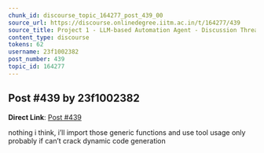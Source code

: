 ```yaml
---
chunk_id: discourse_topic_164277_post_439_00
source_url: https://discourse.onlinedegree.iitm.ac.in/t/164277/439
source_title: Project 1 - LLM-based Automation Agent - Discussion Thread [TDS Jan 2025]
content_type: discourse
tokens: 62
username: 23f1002382
post_number: 439
topic_id: 164277
---
```


## Post #439 by 23f1002382

**Direct Link**: [Post #439](https://discourse.onlinedegree.iitm.ac.in/t/164277/439)

nothing i think, i’ll import those generic functions and use tool usage only probably if can’t crack dynamic code generation

